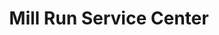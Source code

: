 ---
title: "Mill Run Service Center"
url: /burlington/mill-run-service-center/
shop: Autowerkstatt
---